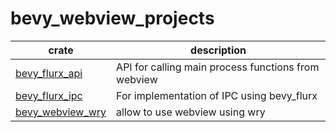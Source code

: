 # bevy_webview_projects

| crate                                                 | description                                         |
|-------------------------------------------------------|-----------------------------------------------------|
| [bevy_flurx_api](crates/bevy_flurx_api/README.md)     | API for calling main process functions from webview | 
| [bevy_flurx_ipc](crates/bevy_flurx_ipc/README.md)     | For implementation of IPC using bevy_flurx          |
| [bevy_webview_wry](crates/bevy_webview_wry/README.md) | allow to use webview using wry                      |

